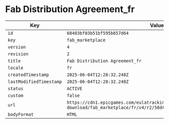 # Fab Distribution Agreement_fr

| Key | Value |
| --- | ----- |
| `id` | `68403bf03b51bf595b657d64` |
| `key` | `fab_marketplace` |
| `version` | `4` |
| `revision` | `2` |
| `title` | `Fab Distribution Agreement_fr` |
| `locale` | `fr` |
| `createdTimestamp` | `2025-06-04T12:28:32.248Z` |
| `lastModifiedTimestamp` | `2025-06-04T12:28:32.248Z` |
| `status` | `ACTIVE` |
| `custom` | `false` |
| `url` | `https://cdn1.epicgames.com/eulatracking-download/fab_marketplace/fr/v4/r2/58d4a3027a1e85ec8192c61c3a884ff9.pdf` |
| `bodyFormat` | `HTML` |
